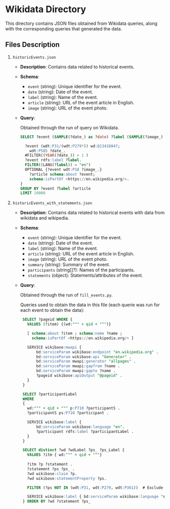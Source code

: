 # Wikidata Directory

This directory contains JSON files obtained from Wikidata queries, along with the corresponding queries that generated the data.

## Files Description

1. `historicEvents.json`

   - **Description**: Contains data related to historical events.

   - **Schema**:
     - `event` (string): Unique identifier for the event.
     - `date` (string): Date of the event.
     - `label` (string): Name of the event.
     - `article` (string): URL of the event article in English.
     - `image` (string): URL of the event photo.

   - **Query**:

     Obtained through the run of query on Wikidata.

      ```sql
      SELECT ?event (SAMPLE(?date_) as ?date) ?label (SAMPLE(?image_) as ?image) ?article  WHERE {

        ?event (wdt:P31/(wdt:P279*)) wd:Q13418847;
          wdt:P585 ?date_.
        #FILTER((YEAR(?date_)) > 1 )
        ?event rdfs:label ?label.
        FILTER((LANG(?label)) = "en")
        OPTIONAL {?event wdt:P18 ?image_.}
          ?article schema:about ?event;
          schema:isPartOf <https://en.wikipedia.org/>.
      }
      GROUP BY ?event ?label ?article
      LIMIT 10000
      ```

2. `historicEvents_with_statements.json`

   - **Description**: Contains data related to historical events with data from wikidata and wikipedia.

   - **Schema**:
     - `event` (string): Unique identifier for the event.
     - `date` (string): Date of the event.
     - `label` (string): Name of the event.
     - `article` (string): URL of the event article in English.
     - `image` (string): URL of the event photo.
     - `summary` (string): Summary of the event.
     - `participants` (string[]?): Names of the participants.
     - `statements` (object): Statements/attributes of the event.

   - **Query**:

     Obtained through the run of `fill_events.py`.

     Queries used to obtain the data in this file (each querie was run for each event to obtain the data):

     ```sql
      SELECT ?pageid WHERE {
        VALUES (?item) {(wd:""" + qid + """)}

        [ schema:about ?item ; schema:name ?name ;
          schema:isPartOf <https://en.wikipedia.org/> ]

        SERVICE wikibase:mwapi {
            bd:serviceParam wikibase:endpoint "en.wikipedia.org" .
            bd:serviceParam wikibase:api "Generator" .
            bd:serviceParam mwapi:generator "allpages" .
            bd:serviceParam mwapi:gapfrom ?name .
            bd:serviceParam mwapi:gapto ?name .
            ?pageid wikibase:apiOutput "@pageid" .
        }
      }
     ```

     ```sql
      SELECT ?participantLabel
      WHERE
      {
        wd:""" + qid + """ p:P710 ?participantS .
        ?participantS ps:P710 ?participant .

        SERVICE wikibase:label { 
            bd:serviceParam wikibase:language "en". 
            ?participant rdfs:label ?participantLabel . 
        }
      }
     ```

     ```sql
      SELECT distinct ?wd ?wdLabel ?ps_ ?ps_Label {  
        VALUES ?itm { wd:""" + qid + """} 
    
        ?itm ?p ?statement .  
        ?statement ?ps ?ps_ .   
        ?wd wikibase:claim ?p.   
        ?wd wikibase:statementProperty ?ps.   

        FILTER (?ps NOT IN (wdt:P31, wdt:P279, wdt:P361))  # Exclude certain properties by their IDs

        SERVICE wikibase:label { bd:serviceParam wikibase:language "en" }
      } ORDER BY ?wd ?statement ?ps_
     ```
